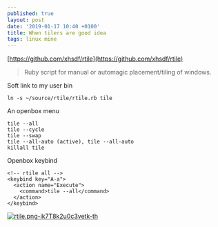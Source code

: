 ```yaml
---
published: true
layout: post
date: '2019-01-17 10:40 +0100'
title: When tilers are good idea
tags: linux mine
---
```

[https://github.com/xhsdf/rtile](https://github.com/xhsdf/rtile)

> Ruby script for manual or automagic placement/tiling of windows.

Soft link to my user bin

    ln -s ~/source/rtile/rtile.rb tile
    
An openbox menu

    tile --all
    tile --cycle
    tile --swap
    tile --all-auto (active), tile --all-auto
    killall tile
    
Openbox keybind

    <!-- rtile all -->
    <keybind key="A-a">
      <action name="Execute">
        <command>tile --all</command>
      </action>
    </keybind>
    
[![rtile.png-ik7T8k2u0c3vetk-th](https://i.imgur.com/IcqMPPCb.png)](https://i.imgur.com/IcqMPPC.png)
